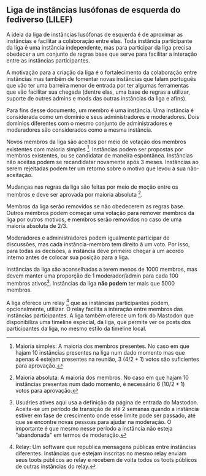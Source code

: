 Liga de instâncias lusófonas de esquerda do fediverso (LILEF)
-----

A ideia da liga de instâncias lusófonas de esquerda é de aproximar as instâncias e facilitar a colaboração entre elas. Toda instância participante da liga é uma instância independente, mas para participar da liga precisa obedecer a um conjunto de regras base que serve para facilitar a interação entre as instâncias participantes.

A motivação para a criação da liga é o fortalecimento da colaboração entre instâncias mas também de fomentar novas instâncias que falam português que vão ter uma barreira menor de entrada por ter algumas ferramentas que vão facilitar sua chegada (dentre elas, uma base de regras a utilizar, suporte de outres admins e mods das outras instâncias da liga e afins).

Para fins desse documento, um membro é uma instância. Uma instância é considerada como um domínio e seus administradores e moderadores. Dois domínios diferentes com o mesmo conjunto de administradores e moderadores são considerados como a mesma instância.

Novos membros da liga são aceitos por meio de votação dos membros existentes com maioria simples [^1]. Instâncias podem ser propostas por membros existentes, ou se candidatar de maneira espontânea. Instâncias não aceitas podem se recandidatar novamente após 3 meses. Instâncias ao serem rejeitadas podem ter um retorno sobre o motivo que levou a sua não-aceitação.

Mudanças nas regras da liga são feitas por meio de moção entre os membros e deve ser aprovada por maioria absoluta [^2].

Membros da liga serão removidos se não obedecerem as regras base. Outros membros podem começar uma votação para remover membros da liga por outros motivos, e membros serão removidos no caso de uma maioria absoluta de $2/3$.

Moderadores e administradores podem igualmente participar de discussões, mas cada instância-membro tem direito à um voto. Por isso, para todas as decisões, a instância deve primeiro chegar a um acordo interno antes de colocar sua posição para a liga.

Instâncias da liga são aconselhadas a terem menos de 1000 membros, mas devem manter uma proporção de 1 moderador/admin para cada 100 membros ativos[^3]. Instâncias da liga **não podem** ter mais que 5000 membros.

A liga oferece um relay [^4] que as instâncias participantes podem, opcionalmente, utilizar. O relay facilita a interação entre membros das instâncias participantes. A liga também oferece um fork do Mastodon que disponibiliza uma timeline especial, da liga, que permite ver os posts dos participantes da liga, no mesmo estilo da timeline local.

[^1]: Maioria simples: A maioria dos membros presentes. No caso em que hajam 10 instâncias presentes na liga num dado momento mas que apenas 4 estejam presentes na reunião, 3 $(4/2 + 1)$ votos são suficientes para aprovação. 

[^2]: Maioria absoluta: A maioria dos membros. No caso em que hajam 10 instâncias presentas num dado momento, é necessário 6 $(10/2 + 1)$ votos para aprovação.

[^3]: Usuáries atives aqui usa a definição da página de entrada do Mastodon. Aceita-se um período de transição de até 2 semanas quando a instância estiver em fase de crescimento onde esse limite pode ser passado, até que se encontre novas pessoas para ajudar na moderação. O importante é que mesmo nesse período a instância não esteja "abandonada" em termos de moderação.

[^4]: Relay: Um software que republica mensagens públicas entre instâncias diferentes. Instâncias que estejam inscritas no mesmo relay enviam seus toots públicos ao relay e recebem de volta todos os toots públicos de outras instâncias do relay.